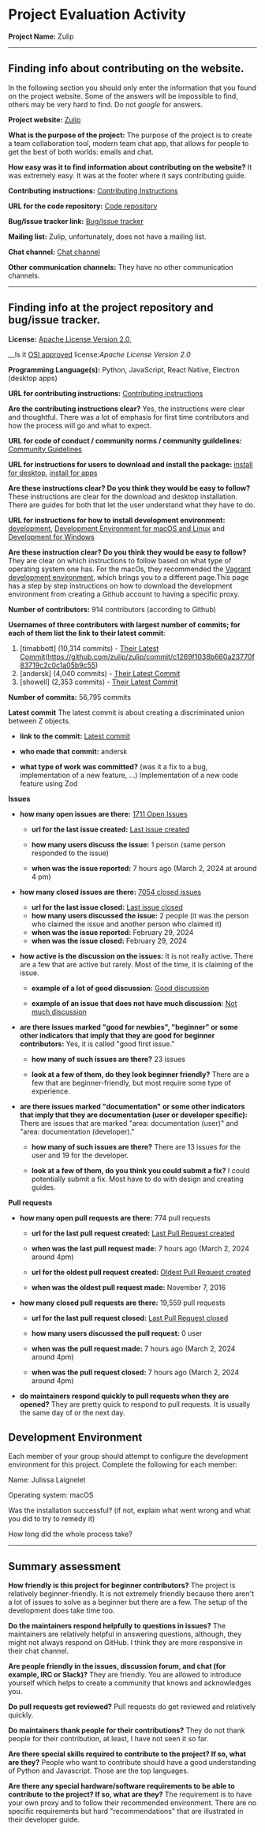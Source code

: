 # Project Evaluation Activity



__Project Name:__ Zulip 


---

## Finding info about contributing on the website.

In the following section you should only enter the information that you
found on the project website. Some of the answers will be impossible to find, others
may be very hard to find. Do not _google_ for answers.

__Project website:__ [Zulip](https://zulip.com/)


__What is the purpose of the project:__ The purpose of the project is to create a team collaboration tool, modern team chat app, that allows for people to get the best of both worlds: emails and chat. 


__How easy was it to find information about contributing on the website?__  It was extremely easy. It was at the footer where it says contributing guide. 


__Contributing instructions:__ [Contributing Instructions](https://zulip.readthedocs.io/en/latest/contributing/contributing.html)

__URL for the code repository:__ [Code repository](https://github.com/zulip/zulip)

__Bug/Issue tracker link:__ [Bug/Issue tracker](https://github.com/zulip/zulip/issues)

__Mailing list:__ Zulip, unfortunately, does not have a mailing list. 

__Chat channel:__ [Chat channel](https://chat.zulip.org/join/npzwak7vpmaknrhxthna3c7p/)

__Other communication channels:__ 
They have no other communication channels. 

---

## Finding info at the project repository and bug/issue tracker.

__License:__ [Apache License Version 2.0,](https://github.com/zulip/zulip?tab=License-1-ov-file)

__Is it [OSI approved](https://opensource.org/licenses/alphabetical) license:_Apache License Version 2.0_ 

__Programming Language(s):__ 	Python, JavaScript, React Native, Electron (desktop apps)

__URL for contributing instructions:__ [Contributing instructions](https://github.com/zulip/zulip/blob/main/CONTRIBUTING.md)

__Are the contributing instructions clear?__ Yes, the instructions were clear and thoughtful. There was a lot of emphasis for first time contributors and how the process will go and what to expect. 


__URL for code of conduct / community norms / community guildelines:__ [Community Guidelines](https://github.com/zulip/zulip/tree/main?tab=coc-ov-file)

__URL for instructions for users to download and install the package:__  [install for desktop](https://zulip.com/help/desktop-app-install-guide), [install for apps](https://zulip.com/apps/)


__Are these instructions clear? Do you think they would be easy to follow?__ 
These instructions are clear for the download and desktop installation. There are guides for both that let the user understand what they have to do. 

__URL for instructions for how to install development environment:__ [development](https://zulip.readthedocs.io/en/latest/development/overview.html), [Development Environment for macOS and Linux](https://zulip.readthedocs.io/en/latest/development/setup-recommended.html) and [Development for Windows](https://zulip.readthedocs.io/en/latest/development/setup-recommended.html#windows-10-or-11)


__Are these instruction clear? Do you think they would be easy to follow?__ They are clear on which instructions to follow based on what type of operating system one has. For the macOs, they recommended the [Vagrant development environment](https://zulip.readthedocs.io/en/latest/development/setup-recommended.html), which brings you to a different page.This page has a step by step instructions on how to download the development environment from creating a Github account to having a specific proxy. 



__Number of contributors:__ 914 contributors (according to Github)


__Usernames of three contributors with largest number of commits; for
each of them list the link to their latest commit__:

1. [timabbott] (10,314 commits) - [Their Latest Commit]([https://github.com/zulip/zulip/commit/1efe8ba74bf71f3aac54c1f104b02d5d74659782)(https://github.com/zulip/zulip/commit/c1269f1038b660a23770f83719c2c0c1a05b9c55)
1. [andersk] (4,040 commits) - [Their Latest Commit](https://github.com/zulip/zulip/commit/aaa6f1653816e16c29b595d2e38133f2066be08a)
1. [showell] (2,353 commits) - [Their Latest Commit](https://github.com/zulip/zulip/commit/a8f5836ee6f5823082445f7bbb2ae3d7fb7a7ec1)


__Number of commits:__ 56,795 commits

__Latest commit__ The latest commit is about creating a discriminated union between Z objects. 

- __link to the commit:__ [Latest commit](https://github.com/zulip/zulip/commit/aaa6f1653816e16c29b595d2e38133f2066be08a)

- __who made that commit:__ andersk

- __what type of work was committed?__ (was it a fix to a bug, implementation of a new feature, ...)
Implementation of a new code feature using Zod

__Issues__

- __how many open issues are there:__ [1711 Open Issues](https://github.com/zulip/zulip/issues)

    - __url for the last issue created:__ [Last issue created](https://github.com/zulip/zulip/issues/29165)

    - __how many users discuss the issue:__ 1 person (same person responded to the issue) 
    
    - __when was the issue reported:__ 7 hours ago (March 2, 2024 at around 4 pm) 
    

- __how many closed issues are there:__ [7054 closed issues](https://github.com/zulip/zulip/issues?q=is%3Aissue+is%3Aclosed)
    - __url for the last issue closed:__ [Last issue closed](https://github.com/zulip/zulip/issues/29132)
    - __how many users discussed the issue:__ 2 people (it was the person who claimed the issue and another person who claimed it) 
    - __when was the issue reported:__ February 29, 2024
    - __when was the issue closed:__ February 29, 2024

- __how active is the discussion on the issues:__ It is not really active. There are a few that are active but rarely. Most of the time, it is claiming of the issue. 

    - __example of a lot of good discussion:__ [Good discussion](https://github.com/zulip/zulip/issues/28700)
    
    - __example of an issue that does not have much discussion:__ [Not much discussion](https://github.com/zulip/zulip/issues/29154)



- __are there issues marked "good for newbies", "beginner" or some other indicators that imply that they are good for beginner contributors:__ Yes, it is called "good first issue."

    - __how many of such issues are there?__ 23 issues
    
    - __look at a few of them, do they look beginner friendly?__  There are a few that are beginner-friendly, but most require some type of experience. 



- __are there issues marked "documentation" or some other indicators that imply that they are documentation (user or developer specific):__ There are issues that are marked "area: documentation (user)" and "area: documentation (developer)."

    - __how many of such issues are there?__ There are 13 issues for the user and 19 for the developer. 
    
    - __look at a few of them, do you think you could submit a fix?__ I could potentially submit a fix. Most have to do with design and creating guides. 



__Pull requests__

- __how many open pull requests are there:__ 774 pull requests

    - __url for the last pull request created:__ [Last Pull Request created](https://github.com/zulip/zulip/pull/29166)
    
    - __when was the last pull request made:__ 7 hours ago (March 2, 2024 around 4pm)

    - __url for the oldest pull request created:__ [Oldest Pull Request created](https://github.com/zulip/zulip/pull/2248)
    
    - __when was the oldest pull request made:__ November 7, 2016

- __how many closed pull requests are there:__ 19,559 pull requests

    - __url for the last pull request closed:__ [Last Pull Request closed](https://github.com/zulip/zulip/pull/29164)    
    - __how many users discussed the pull request:__ 0 user
    
    - __when was the pull request made:__  7 hours ago (March 2, 2024 around 4pm)
    
    - __when was the pull request closed:__ 7 hours ago (March 2, 2024 around 4pm)
    

- __do maintainers respond quickly to pull requests when they are opened?__ They are pretty quick to respond to pull requests. It is usually the same day of or the next day. 


## Development Environment 

Each member of your group should attempt to configure the development environment 
for this project. Complete the following for each member:

Name: Julissa Laignelet

Operating system: macOS

Was the installation successful? (if not, explain what went wrong and 
what you did to try to remedy it)

How long did the whole process take? 


---


## Summary assessment
__How friendly is this project for beginner contributors?__
The project is relatively beginner-friendly. It is not extremely friendly because there aren't a lot of issues to solve as a beginner but there are a few. The setup of the development does take time too. 



__Do the maintainers respond helpfully to questions in issues?__
The maintainers are relatively helpful in answering questions, although, they might not always respond on GitHub. I think they are more responsive in their chat channel. 


__Are people friendly in the issues, discussion forum, and chat (for example, IRC or Slack)?__
They are friendly. You are allowed to introduce yourself which helps to create a community that knows and acknowledges you. 



__Do pull requests get reviewed?__ Pull requests do get reviewed and relatively quickly. 



__Do maintainers thank people for their contributions?__ They do not thank people for their  contribution, at least, I have not seen it so far. 



__Are there special skills required to contribute to the project? If so, what are they?__ People who want to contribute should have a good understanding of Python and Javascript. Those are the top languages.



__Are there any special hardware/software requirements to be able to contribute to the project? If so, what are they?__ The requirement is to have your own proxy and to follow their recommended environment. There are no specific requirements but hard "recommendations" that are illustrated in their developer guide. 

